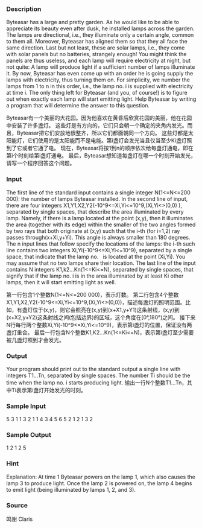 
### Description
Byteasar has a large and pretty garden. As he would like to be able to appreciate its beauty even after dusk, he installed lamps across the garden.
The lamps are directional, i.e., they illuminate only a certain angle, common to them all. Moreover, Byteasar has aligned them so that they all face the same direction. Last but not least, these are solar lamps, i.e., they come with solar panels but no batteries, strangely enough! You might think the panels are thus useless, and each lamp will require electricity at night, but not quite: A lamp will produce light if a sufficient number of lamps illuminate it.
By now, Byteasar has even come up with an order he is going supply the lamps with electricity, thus turning them on. For simplicity, we number the lamps from 1 to n in this order, i.e., the lamp no. i is supplied with electricity at time i. The only thing left for Byteasar (and you, of course!) is to figure out when exactly each lamp will start emitting light. Help Byteasar by writing a program that will determine the answer to this question.

Byteasar有一个美丽的大花园。因为他喜欢在黄昏后欣赏花园的美丽，他在花园中安装了许多盏灯。
这些灯是有方向的，它们只会朝一个确定的夹角内发光。而且，Byteasar把它们安放地很整齐，所以它们都面朝同一个方向。
这些灯都是太阳能灯，它们使用的是太阳能而不是电能。第i盏灯会发光当且仅当至少Ki盏灯照到了它或者它通了电。
现在，Byteasar将按1到n的顺序依次给每盏灯通电，即在第i个时刻给第i盏灯通电。
最后，Byteasar想知道每盏灯在哪一个时刻开始发光，请写一个程序回答这个问题。


### Input
The first line of the standard input contains a single integer N(1<=N<=200 000): the number of lamps Byteasar installed. In the second line of input, there are four integers X1,Y1,X2,Y2(-10^9<=Xi,Yi<=10^9,(Xi,Yi<>(0,0) ), separated by single spaces, that describe the area illuminated by every lamp. Namely, if there is a lamp located at the point (x,y), then it illuminates the area (together with its edge) within the smaller of the two angles formed by two rays that both originate at (x,y) such that the i-th (for i=1,2) ray passes through(x+Xi,y+Yi). This angle is always smaller than 180 degrees.
The n input lines that follow specify the locations of the lamps: the i-th such line contains two integers Xi,Yi(-10^9<=Xi,Yi<=10^9), separated by a single space, that indicate that the lamp no.   is located at the point (Xi,Yi). You may assume that no two lamps share their location.
The last line of the input contains N integers K1,k2…Kn(1<=Ki<=N), separated by single spaces, that signify that if the lamp no. i is in the area illuminated by at least Ki other lamps, then it will start emitting light as well.

第一行包含1个整数N(1<=N<=200 000)，表示灯数。
第二行包含4个整数X1,Y1,X2,Y2(-10^9<=Xi,Yi<=10^9,(Xi,Yi<>(0,0))，描述每盏灯的照明范围。比如，有盏灯位于(x,y)，则它会照亮在(x,y)到(x+X1,y+Y1)这条射线，(x,y)到(x+X2,y+Y2)这条射线之间(包括边界)的区域，这个角度在[0°,180°)之间。
接下来N行每行两个整数Xi,Yi(-10^9<=Xi,Yi<=10^9)，表示第i盏灯的位置，保证没有两盏灯重合。
最后一行包含N个整数K1,K2…Kn(1<=Ki<=N)，表示第i盏灯至少需要被几盏灯照到才会发光。



### Output
Your program should print out to the standard output a single line with   integers T1…Tn, separated by single spaces. The number Ti should be the time when the lamp no. i starts producing light.
输出一行N个整数T1...Tn，其中Ti表示第i盏灯开始发光的时刻。

### Sample Input
5
3 1 1 3
2 1
1 4
3 4
5 6
5 2
1 2 1 3 2
### Sample Output
1 2 1 2 5
### Hint
Explanation: At time 1 Byteasar powers on the lamp 1, which also causes the lamp 3 to produce light. Once the lamp 2 is powered on, the lamp 4 begins to emit light (being illuminated by lamps 1, 2, and 3).


### Source
鸣谢 Claris
